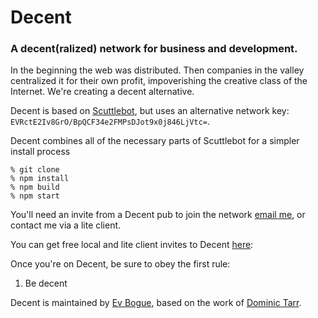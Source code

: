# Decent

### A decent(ralized) network for business and development.

In the beginning the web was distributed. Then companies in the valley centralized it for their own profit, impoverishing the creative class of the Internet. We're creating a decent alternative.

Decent is based on [Scuttlebot](http://scuttlebot.io), but uses an alternative network key: `EVRctE2Iv8GrO/BpQCF34e2FMPsDJot9x0j846LjVtc=`.

Decent combines all of the necessary parts of Scuttlebot for a simpler install process

```
% git clone
% npm install
% npm build
% npm start
```

You'll need an invite from a Decent pub to join the network [email me](mailto:ev@evbogue.com), or contact me via a lite client.

You can get free local and lite client invites to Decent [here](http://sdash.evbogue.com/invite/):

Once you're on Decent, be sure to obey the first rule:

1. Be decent

Decent is maintained by [Ev Bogue](http://evbogue.com), based on the work of [Dominic Tarr](http://dominictarr.com).



